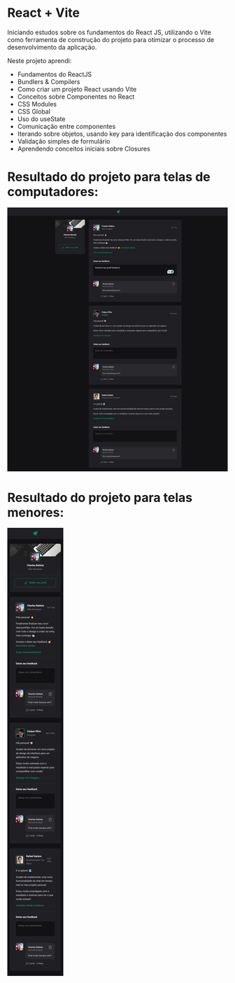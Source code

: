 # React + Vite

Iniciando estudos sobre os fundamentos do React JS, utilizando o Vite como ferramenta de construção do projeto para otimizar o processo de desenvolvimento da aplicação.

Neste projeto aprendi:
- Fundamentos do ReactJS
- Bundlers & Compilers
- Como criar um projeto React usando Vite
- Conceitos sobre Componentes no React
- CSS Modules
- CSS Global
- Uso do useState
- Comunicação entre componentes
- Iterando sobre objetos, usando key para identificação dos componentes
- Validação simples de formulário
- Aprendendo conceitos iniciais sobre Closures

# Resultado do projeto para telas de computadores:

<img src="src/assets/img/IgniteFeed-Javascript.jpeg">

# Resultado do projeto para telas menores:

<img src="src/assets/img/IgniteFeed-Javascript-Mobile.jpeg">
